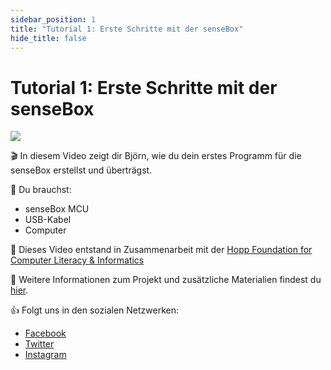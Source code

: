 ```yaml
---
sidebar_position: 1
title: "Tutorial 1: Erste Schritte mit der senseBox"
hide_title: false
---
```


# Tutorial 1: Erste Schritte mit der senseBox

[![](/img/tutorials/firststeps/Bildschirmfoto-vom-2022-09-08-12-22-28.png)](https://youtu.be/f3UqvTFt7Ek)

🎬 In diesem Video zeigt dir Björn, wie du dein erstes Programm für die senseBox erstellst und überträgst.

🧰 Du brauchst:
- senseBox MCU
- USB-Kabel
- Computer

🎥 Dieses Video entstand in Zusammenarbeit mit der [Hopp Foundation for Computer Literacy & Informatics](https://www.hopp-foundation.de/)

 🔎 Weitere Informationen zum Projekt und zusätzliche Materialien findest du [hier](https://www.sensebox.de).

👍 Folgt uns in den sozialen Netzwerken:

- [Facebook](https://www.facebook.com/sensebox.de)
- [Twitter](https://twitter.com/sensebox_de)
- [Instagram](https://www.instagram.com/sensebox_de)

